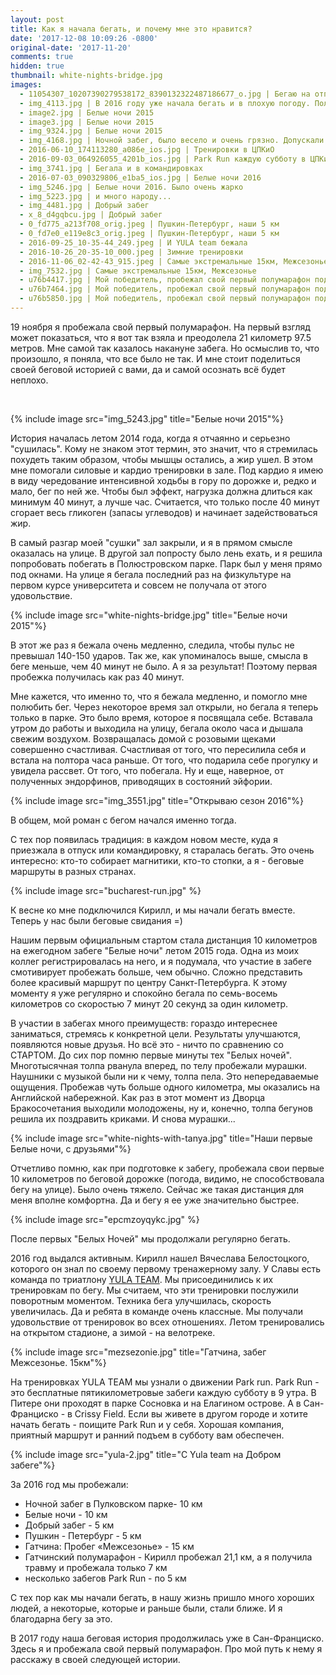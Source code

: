 ```yaml
---
layout: post
title: Как я начала бегать, и почему мне это нравится?
date: '2017-12-08 10:09:26 -0800'
original-date: '2017-11-20'
comments: true
hidden: true
thumbnail: white-nights-bridge.jpg
images:
  - 11054307_10207390279538172_8390132322487186677_o.jpg | Бегаю на отпуске с родителями
  - img_4113.jpg | В 2016 году уже начала бегать и в плохую погоду. Полюстровский парк
  - image2.jpg | Белые ночи 2015
  - image3.jpg | Белые ночи 2015
  - img_9324.jpg | Белые ночи 2015
  - img_4168.jpg | Ночной забег, было весело и очень грязно. Допускали только с фонариками =)
  - 2016-06-10_174113280_a086e_ios.jpg | Тренировки в ЦПКиО
  - 2016-09-03_064926055_4201b_ios.jpg | Park Run каждую субботу в ЦПКиО в 9:00
  - img_3741.jpg | Бегала и в командировках
  - 2016-07-03_090329806_e1ba5_ios.jpg | Белые ночи 2016
  - img_5246.jpg | Белые ночи 2016. Было очень жарко
  - img_5223.jpg | и много народу...
  - img_4481.jpg | Добрый забег
  - x_8_d4gqbcu.jpg | Добрый забег
  - 0_fd775_a213f708_orig.jpeg | Пушкин-Петербург, наши 5 км
  - 0_fd7e0_e119e8c3_orig.jpeg | Пушкин-Петербург, наши 5 км
  - 2016-09-25_10-35-44_249.jpeg | И YULA team бежала
  - 2016-10-26_20-35-10_000.jpeg | Зимние тренировки
  - 2016-11-06_02-42-43_915.jpeg | Самые экстремальные 15км, Межсезонье
  - img_7532.jpg | Самые экстремальные 15км, Межсезонье
  - u76b4417.jpg | Мой победитель, пробежал свой первый полумарафон под дождем
  - u76b7464.jpg | Мой победитель, пробежал свой первый полумарафон под дождем
  - u76b5850.jpg | Мой победитель, пробежал свой первый полумарафон под дождем
---
```

19 ноября я пробежала свой первый полумарафон.
На первый взгляд может показаться, что я вот так взяла и преодолела 21 километр 97.5 метров. Мне самой так казалось накануне забега. Но осмыслив то, что произошло, я поняла, что все было не так. И мне стоит поделиться своей беговой историей с вами, да и самой осознать всё будет неплохо.
<!--separate--> 
{% include image src="img_5243.jpg" title="Белые ночи 2015"%}

История началась летом 2014 года, когда я отчаянно и серьезно "сушилась". Кому не знаком этот термин, это значит, что я стремилась похудеть таким образом, чтобы мышцы остались, а жир ушел. В этом мне помогали силовые и кардио тренировки в зале. Под кардио я имею в виду чередование интенсивной ходьбы в гору по дорожке и, редко и мало, бег по ней же. Чтобы был эффект, нагрузка должна длиться как минимум 40 минут, а лучше час. Считается, что только после 40 минут сгорает весь гликоген (запасы углеводов) и начинает задействоваться жир.

В самый разгар моей "сушки" зал закрыли, и я в прямом смысле оказалась на улице. В другой зал попросту было лень ехать, и я решила попробовать побегать в Полюстровском парке. Парк был у меня прямо под окнами. На улице я бегала последний раз на физкультуре на первом курсе университета и совсем не получала от этого удовольствие.

{% include image src="white-nights-bridge.jpg" title="Белые ночи 2015"%}

В этот же раз я бежала очень медленно, следила, чтобы пульс не превышал 140-150 ударов. Так же, как упоминалось выше, смысла в беге меньше, чем 40 минут не было. А я за результат! Поэтому первая пробежка получилась как раз 40 минут.

Мне кажется, что именно то, что я бежала медленно, и помогло мне полюбить бег. Через некоторое время зал открыли, но бегала я теперь только в парке. Это было время, которое я посвящала себе. Вставала утром до работы и выходила на улицу, бегала около часа и дышала свежим воздухом. Возвращалась домой с розовыми щеками совершенно счастливая. Счастливая от того, что пересилила себя и встала на полтора часа раньше. От того, что подарила себе прогулку и увидела рассвет. От того, что побегала. Ну и еще, наверное, от полученных эндорфинов, приводящих в состояний эйфории.

{% include image src="img_3551.jpg" title="Открываю сезон 2016"%}

В общем, мой роман с бегом начался именно тогда.

С тех пор появилась традиция: в каждом новом месте, куда я приезжала в отпуск или командировку, я старалась бегать. Это очень интересно: кто-то собирает магнитики, кто-то стопки, а я - беговые маршруты в разных странах.

{% include image src="bucharest-run.jpg" %}

К весне ко мне подключился Кирилл, и мы начали бегать вместе. Теперь у нас были беговые свидания =)

Нашим первым официальным стартом стала дистанция 10 километров на ежегодном забеге "Белые ночи" летом 2015 года. Одна из моих коллег регистрировалась на него, и я подумала, что участие в забеге смотивирует пробежать больше, чем обычно. Сложно представить более красивый маршрут по центру Санкт-Петербурга. К этому моменту я уже регулярно и спокойно бегала по семь-восемь километров со скоростью 7 минут 20 секунд за один километр.

В участии в забегах много преимуществ: гораздо интереснее заниматься, стремясь к конкретной цели. Результаты улучшаются, появляются новые друзья. Но всё это - ничто по сравнению со СТАРТОМ. До сих пор помню первые минуты тех "Белых ночей". Многотысячная толпа рванула вперед, по телу пробежали мурашки. Наушники с музыкой были ни к чему, толпа пела. Это непередаваемые ощущения. Пробежав чуть больше одного километра, мы оказались на Английской набережной. Как раз в этот момент из Дворца Бракосочетания выходили молодожены, ну и, конечно, толпа бегунов решила их поздравить криками. И снова мурашки...

{% include image src="white-nights-with-tanya.jpg" title="Наши первые Белые ночи, с друзьями"%}

Отчетливо помню, как при подготовке к забегу, пробежала свои первые 10 километров по беговой дорожке (погода, видимо, не способствовала бегу на улице). Было очень тяжело. Сейчас же такая дистанция для меня вполне комфортна. Да и бегу я ее уже значительно быстрее.

{% include image src="epcmzoyqykc.jpg" %}

После первых "Белых Ночей" мы продолжали регулярно бегать.

2016 год выдался активным. Кирилл нашел Вячеслава Белостоцкого, которого он знал по своему первому тренажерному залу. У Славы есть команда по триатлону <a href="https://vk.com/yulateam" target="_blank">YULA TEAM</a>. Мы присоединились к их тренировкам по бегу. Мы считаем, что эти тренировки послужили поворотным моментом. Техника бега улучшилась, скорость увеличилась. Да и ребята в команде очень классные. Мы получали удовольствие от тренировок во всех отношениях. Летом тренировались на открытом стадионе, а зимой - на велотреке.

{% include image src="mezsezonie.jpg" title="Гатчина, забег Межсезонье. 15км"%}

На тренировках YULA TEAM мы узнали о движении Park run. Park Run - это бесплатные пятикилометровые забеги каждую субботу в 9 утра. В Питере они проходят в парке Сосновка и на Елагином острове. А в Сан-Франциско - в Crissy Field. Если вы живете в другом городе и хотите начать бегать - поищите Park Run и у себя. Хорошая компания, приятный маршрут и ранний подъем в субботу вам обеспечен.

{% include image src="yula-2.jpg" title="С Yula team на Добром забеге"%}

За 2016 год мы пробежали:

* Ночной забег в Пулковском парке- 10 км
* Белые ночи - 10 км
* Добрый забег - 5 км
* Пушкин - Петербург - 5 км
* Гатчина: Пробег «Межсезонье» - 15 км
* Гатчинский полумарафон - Кирилл пробежал 21,1 км, а я получила травму и пробежала только 7 км
* несколько забегов Park Run - по 5 км

С тех пор как мы начали бегать, в нашу жизнь пришло много хороших людей, а некоторые, которые и раньше были, стали ближе. И я благодарна бегу за это.

В 2017 году наша беговая история продолжилась уже в Сан-Франциско. Здесь я и пробежала свой первый полумарафон. Про мой путь к нему я расскажу в своей следующей истории.
